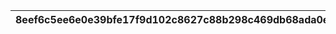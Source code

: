 |8eef6c5ee6e0e39bfe17f9d102c8627c88b298c469db68ada0ec748230d413ae|c51b628f2e1055dc4f76c81d52a62b0e1dee8a2cfda0578f27438be9718df0c3|69d05635b8d3ddba6bd635a3a6ecd359b643c366e6502670157de5fdef6d8609|5fea2a5aaa7d91056c199bbb3b382664c723f39a3541c9a1e56d2fec4f1f5199|deda70e922dd07e18c3005a515a8e3c97caec40637d7d78d68153ff48605cb92|738dba002b7bc9909bebe21db681debcd291d9909583dd27daf8d92d9ada361f|079996c9d9283cfdefd50c4ba4536fd9792fc15e2acc8618cffc92adab174670|60361a097338b2c2e86c5355ddcfca63e0389f1f210c79e067012c7789f97f59|a5554c8143a6ab154c7058a49ec9b022f62c8f9f344f13069a4b832a00983d98|3526d592c6dd9a6ce5ecf96d4f26921d519b6aba064495763ac28feb76532bf5|e16af85df15f9f84eae016087c52a31c6fcdf3858a9a054b9c50a937ca970582|
| --- | --- | --- | --- | --- | --- | --- | --- | --- | --- | --- |